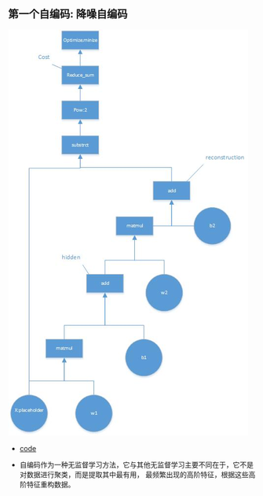 ## 第一个自编码: 降噪自编码

![](readme/02.000-AE-流程图.jpg)

* [code](01.000-AE/AE_single_layer.py)

* 自编码作为一种无监督学习方法，它与其他无监督学习主要不同在于，它不是对数据进行聚类，而是提取其中最有用，
最频繁出现的高阶特征，根据这些高阶特征重构数据。

